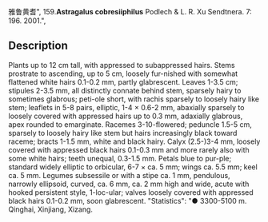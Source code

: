 雅鲁黄耆",
159.**Astragalus cobresiiphilus** Podlech & L. R. Xu Sendtnera. 7: 196. 2001.",

## Description
Plants up to 12 cm tall, with appressed to subappressed hairs. Stems prostrate to ascending, up to 5 cm, loosely fur-nished with somewhat flattened white hairs 0.1-0.2 mm, partly glabrescent. Leaves 1-3.5 cm; stipules 2-3.5 mm, all distinctly connate behind stem, sparsely hairy to sometimes glabrous; peti-ole short, with rachis sparsely to loosely hairy like stem; leaflets in 5-8 pairs, elliptic, 1-4 × 0.6-2 mm, abaxially sparsely to loosely covered with appressed hairs up to 0.3 mm, adaxially glabrous, apex rounded to emarginate. Racemes 3-10-flowered; peduncle 1.5-5 cm, sparsely to loosely hairy like stem but hairs increasingly black toward raceme; bracts 1-1.5 mm, white and black hairy. Calyx (2.5-)3-4 mm, loosely covered with appressed black hairs 0.1-0.3 mm and more rarely also with some white hairs; teeth unequal, 0.3-1.5 mm. Petals blue to pur-ple; standard widely elliptic to orbicular, 6-7 × ca. 5 mm; wings ca. 5.5 mm; keel ca. 5 mm. Legumes subsessile or with a stipe ca. 1 mm, pendulous, narrowly ellipsoid, curved, ca. 6 mm, ca. 2 mm high and wide, acute with hooked persistent style, 1-loc-ular; valves loosely covered with appressed black hairs 0.1-0.2 mm, soon glabrescent.
  "Statistics": "● 3300-5100 m. Qinghai, Xinjiang, Xizang.
